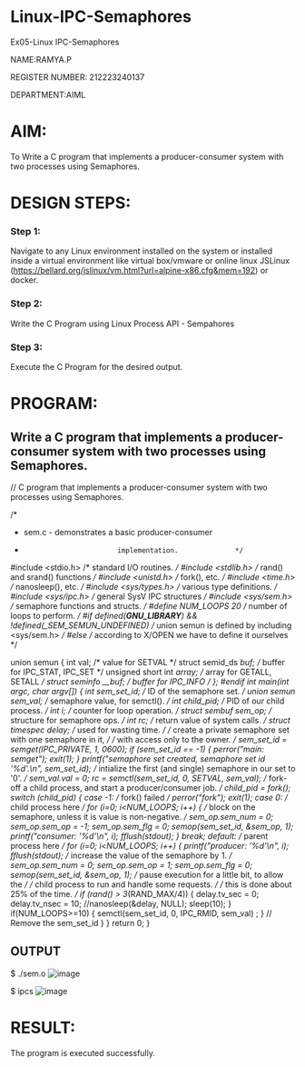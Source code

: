 # Linux-IPC-Semaphores
Ex05-Linux IPC-Semaphores

NAME:RAMYA.P

REGISTER NUMBER: 212223240137

DEPARTMENT:AIML

# AIM:
To Write a C program that implements a producer-consumer system with two processes using Semaphores.

# DESIGN STEPS:

### Step 1:

Navigate to any Linux environment installed on the system or installed inside a virtual environment like virtual box/vmware or online linux JSLinux (https://bellard.org/jslinux/vm.html?url=alpine-x86.cfg&mem=192) or docker.

### Step 2:

Write the C Program using Linux Process API - Sempahores

### Step 3:

Execute the C Program for the desired output. 

# PROGRAM:

## Write a C program that implements a producer-consumer system with two processes using Semaphores.
// C program that implements a producer-consumer system with two processes using Semaphores.

/*
 * sem.c  - demonstrates a basic producer-consumer
 *                            implementation.              */
#include <stdio.h>	 /* standard I/O routines.              */
#include <stdlib.h>      /* rand() and srand() functions        */
#include <unistd.h>	 /* fork(), etc.                        */
#include <time.h>	 /* nanosleep(), etc.                   */
#include <sys/types.h>   /* various type definitions.           */
#include <sys/ipc.h>     /* general SysV IPC structures         */
#include <sys/sem.h>	 /* semaphore functions and structs.    */
#define NUM_LOOPS	20	 /* number of loops to perform. */
#if defined(__GNU_LIBRARY__) && !defined(_SEM_SEMUN_UNDEFINED)
/* union semun is defined by including <sys/sem.h> */
#else
/* according to X/OPEN we have to define it ourselves */

union semun {
        int val;                    /* value for SETVAL */
        struct semid_ds *buf;       /* buffer for IPC_STAT, IPC_SET */
        unsigned short int *array;  /* array for GETALL, SETALL */
        struct seminfo *__buf;      /* buffer for IPC_INFO */
};
#endif
int main(int argc, char* argv[])
{
    int sem_set_id;	      /* ID of the semaphore set.       */
    union semun sem_val;      /* semaphore value, for semctl(). */
    int child_pid;	      /* PID of our child process.      */
    int i;		      /* counter for loop operation.    */
    struct sembuf sem_op;     /* structure for semaphore ops.   */
    int rc;		      /* return value of system calls.  */
    struct timespec delay;    /* used for wasting time.         */
/* create a private semaphore set with one semaphore in it, */
    /* with access only to the owner.                           */
    sem_set_id = semget(IPC_PRIVATE, 1, 0600);
    if (sem_set_id == -1) {
	    perror("main: semget");
	    exit(1);
    }
    printf("semaphore set created, semaphore set id '%d'.\n", sem_set_id);
    /* intialize the first (and single) semaphore in our set to '0'. */
    sem_val.val = 0;
    rc = semctl(sem_set_id, 0, SETVAL, sem_val);
    /* fork-off a child process, and start a producer/consumer job. */
    child_pid = fork();
    switch (child_pid) {
	case -1:	/* fork() failed */
	    perror("fork");
	    exit(1);
    case 0:		/* child process here */
	    for (i=0; i<NUM_LOOPS; i++) {
		/* block on the semaphore, unless it is value is non-negative. */
		    sem_op.sem_num = 0;
		    sem_op.sem_op = -1;
		    sem_op.sem_flg = 0;
		    semop(sem_set_id, &sem_op, 1);
		    printf("consumer: '%d'\n", i);
		    fflush(stdout);
	    }
	    break;
	default:	/* parent process here */
	    for (i=0; i<NUM_LOOPS; i++) {
		    printf("producer: '%d'\n", i);
		    fflush(stdout);
		    /* increase the value of the semaphore by 1. */
		    sem_op.sem_num = 0;
            sem_op.sem_op = 1;
		    sem_op.sem_flg = 0;
		    semop(sem_set_id, &sem_op, 1);
		    /* pause execution for a little bit, to allow the */
		    /* child process to run and handle some requests. */
		    /* this is done about 25% of the time.            */
		    if (rand() > 3*(RAND_MAX/4)) {
	        	    delay.tv_sec = 0;
	        	    delay.tv_nsec = 10;
	        	    //nanosleep(&delay, NULL);
		                          sleep(10); }
            if(NUM_LOOPS>=10)    {
            	    semctl(sem_set_id, 0, IPC_RMID, sem_val) ;
            } // Remove the sem_set_id
        }
    }
    return 0;
}

## OUTPUT
$ ./sem.o 
![image](https://github.com/23014107/Linux-IPC-Semaphores/assets/151625620/3bde0190-3f5f-4e0e-b4b1-12617a41e813)

$ ipcs
![image](https://github.com/23014107/Linux-IPC-Semaphores/assets/151625620/c00e1c77-2145-45b5-b701-cdaabdf2895e)

# RESULT:
The program is executed successfully.
